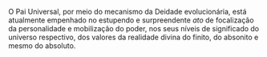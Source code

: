 O Pai Universal, por meio do mecanismo da Deidade evolucionária, está atualmente empenhado no estupendo e surpreendente *ato* de focalização da personalidade e mobilização do poder, nos seus níveis de significado do universo respectivo, dos valores da realidade divina do finito, do absonito e mesmo do absoluto.